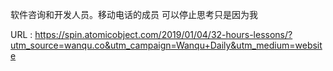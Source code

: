 软件咨询和开发人员。移动电话的成员 
 可以停止思考只是因为我 
   
  URL : https://spin.atomicobject.com/2019/01/04/32-hours-lessons/?utm_source=wanqu.co&utm_campaign=Wanqu+Daily&utm_medium=website